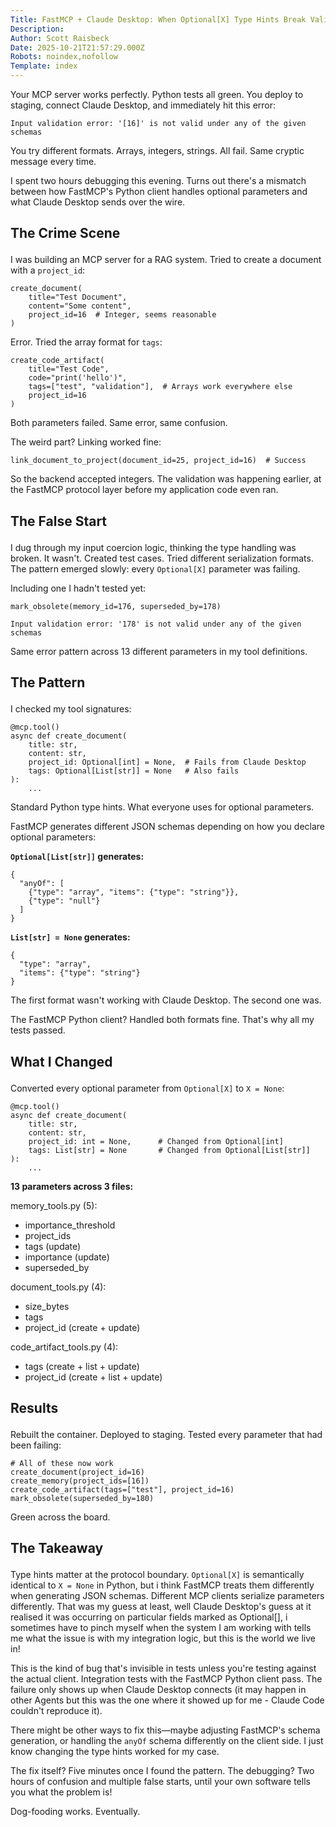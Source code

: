 ```yaml
---
Title: FastMCP + Claude Desktop: When Optional[X] Type Hints Break Validation
Description: 
Author: Scott Raisbeck
Date: 2025-10-21T21:57:29.000Z
Robots: noindex,nofollow
Template: index
---
```

<p>Your MCP server works perfectly. Python tests all green. You deploy to staging, connect Claude Desktop, and immediately hit this error:<br>
</p>

<div class="highlight js-code-highlight">
<pre class="highlight plaintext"><code>Input validation error: '[16]' is not valid under any of the given schemas
</code></pre>

</div>



<p>You try different formats. Arrays, integers, strings. All fail. Same cryptic message every time.</p>

<p>I spent two hours debugging this evening. Turns out there's a mismatch between how FastMCP's Python client handles optional parameters and what Claude Desktop sends over the wire.</p>

<h2>
  
  
  The Crime Scene
</h2>

<p>I was building an MCP server for a RAG system. Tried to create a document with a <code>project_id</code>:<br>
</p>

<div class="highlight js-code-highlight">
<pre class="highlight python"><code><span class="nf">create_document</span><span class="p">(</span>
    <span class="n">title</span><span class="o">=</span><span class="sh">"</span><span class="s">Test Document</span><span class="sh">"</span><span class="p">,</span>
    <span class="n">content</span><span class="o">=</span><span class="sh">"</span><span class="s">Some content</span><span class="sh">"</span><span class="p">,</span>
    <span class="n">project_id</span><span class="o">=</span><span class="mi">16</span>  <span class="c1"># Integer, seems reasonable
</span><span class="p">)</span>
</code></pre>

</div>



<p>Error. Tried the array format for <code>tags</code>:<br>
</p>

<div class="highlight js-code-highlight">
<pre class="highlight python"><code><span class="nf">create_code_artifact</span><span class="p">(</span>
    <span class="n">title</span><span class="o">=</span><span class="sh">"</span><span class="s">Test Code</span><span class="sh">"</span><span class="p">,</span>
    <span class="n">code</span><span class="o">=</span><span class="sh">"</span><span class="s">print(</span><span class="sh">'</span><span class="s">hello</span><span class="sh">'</span><span class="s">)</span><span class="sh">"</span><span class="p">,</span>
    <span class="n">tags</span><span class="o">=</span><span class="p">[</span><span class="sh">"</span><span class="s">test</span><span class="sh">"</span><span class="p">,</span> <span class="sh">"</span><span class="s">validation</span><span class="sh">"</span><span class="p">],</span>  <span class="c1"># Arrays work everywhere else
</span>    <span class="n">project_id</span><span class="o">=</span><span class="mi">16</span>
<span class="p">)</span>
</code></pre>

</div>



<p>Both parameters failed. Same error, same confusion.</p>

<p>The weird part? Linking worked fine:<br>
</p>

<div class="highlight js-code-highlight">
<pre class="highlight python"><code><span class="nf">link_document_to_project</span><span class="p">(</span><span class="n">document_id</span><span class="o">=</span><span class="mi">25</span><span class="p">,</span> <span class="n">project_id</span><span class="o">=</span><span class="mi">16</span><span class="p">)</span>  <span class="c1"># Success
</span></code></pre>

</div>



<p>So the backend accepted integers. The validation was happening earlier, at the FastMCP protocol layer before my application code even ran.</p>

<h2>
  
  
  The False Start
</h2>

<p>I dug through my input coercion logic, thinking the type handling was broken. It wasn't. Created test cases. Tried different serialization formats. The pattern emerged slowly: every <code>Optional[X]</code> parameter was failing.</p>

<p>Including one I hadn't tested yet:<br>
</p>

<div class="highlight js-code-highlight">
<pre class="highlight python"><code><span class="nf">mark_obsolete</span><span class="p">(</span><span class="n">memory_id</span><span class="o">=</span><span class="mi">176</span><span class="p">,</span> <span class="n">superseded_by</span><span class="o">=</span><span class="mi">178</span><span class="p">)</span>
</code></pre>

</div>





<div class="highlight js-code-highlight">
<pre class="highlight plaintext"><code>Input validation error: '178' is not valid under any of the given schemas
</code></pre>

</div>



<p>Same error pattern across 13 different parameters in my tool definitions.</p>

<h2>
  
  
  The Pattern
</h2>

<p>I checked my tool signatures:<br>
</p>

<div class="highlight js-code-highlight">
<pre class="highlight python"><code><span class="nd">@mcp.tool</span><span class="p">()</span>
<span class="k">async</span> <span class="k">def</span> <span class="nf">create_document</span><span class="p">(</span>
    <span class="n">title</span><span class="p">:</span> <span class="nb">str</span><span class="p">,</span>
    <span class="n">content</span><span class="p">:</span> <span class="nb">str</span><span class="p">,</span>
    <span class="n">project_id</span><span class="p">:</span> <span class="n">Optional</span><span class="p">[</span><span class="nb">int</span><span class="p">]</span> <span class="o">=</span> <span class="bp">None</span><span class="p">,</span>  <span class="c1"># Fails from Claude Desktop
</span>    <span class="n">tags</span><span class="p">:</span> <span class="n">Optional</span><span class="p">[</span><span class="n">List</span><span class="p">[</span><span class="nb">str</span><span class="p">]]</span> <span class="o">=</span> <span class="bp">None</span>   <span class="c1"># Also fails
</span><span class="p">):</span>
    <span class="bp">...</span>
</code></pre>

</div>



<p>Standard Python type hints. What everyone uses for optional parameters.</p>

<p>FastMCP generates different JSON schemas depending on how you declare optional parameters:</p>

<p><strong><code>Optional[List[str]]</code> generates:</strong><br>
</p>

<div class="highlight js-code-highlight">
<pre class="highlight json"><code><span class="p">{</span><span class="w">
  </span><span class="nl">"anyOf"</span><span class="p">:</span><span class="w"> </span><span class="p">[</span><span class="w">
    </span><span class="p">{</span><span class="nl">"type"</span><span class="p">:</span><span class="w"> </span><span class="s2">"array"</span><span class="p">,</span><span class="w"> </span><span class="nl">"items"</span><span class="p">:</span><span class="w"> </span><span class="p">{</span><span class="nl">"type"</span><span class="p">:</span><span class="w"> </span><span class="s2">"string"</span><span class="p">}},</span><span class="w">
    </span><span class="p">{</span><span class="nl">"type"</span><span class="p">:</span><span class="w"> </span><span class="s2">"null"</span><span class="p">}</span><span class="w">
  </span><span class="p">]</span><span class="w">
</span><span class="p">}</span><span class="w">
</span></code></pre>

</div>



<p><strong><code>List[str] = None</code> generates:</strong><br>
</p>

<div class="highlight js-code-highlight">
<pre class="highlight json"><code><span class="p">{</span><span class="w">
  </span><span class="nl">"type"</span><span class="p">:</span><span class="w"> </span><span class="s2">"array"</span><span class="p">,</span><span class="w">
  </span><span class="nl">"items"</span><span class="p">:</span><span class="w"> </span><span class="p">{</span><span class="nl">"type"</span><span class="p">:</span><span class="w"> </span><span class="s2">"string"</span><span class="p">}</span><span class="w">
</span><span class="p">}</span><span class="w">
</span></code></pre>

</div>



<p>The first format wasn't working with Claude Desktop. The second one was.</p>

<p>The FastMCP Python client? Handled both formats fine. That's why all my tests passed.</p>

<h2>
  
  
  What I Changed
</h2>

<p>Converted every optional parameter from <code>Optional[X]</code> to <code>X = None</code>:<br>
</p>

<div class="highlight js-code-highlight">
<pre class="highlight python"><code><span class="nd">@mcp.tool</span><span class="p">()</span>
<span class="k">async</span> <span class="k">def</span> <span class="nf">create_document</span><span class="p">(</span>
    <span class="n">title</span><span class="p">:</span> <span class="nb">str</span><span class="p">,</span>
    <span class="n">content</span><span class="p">:</span> <span class="nb">str</span><span class="p">,</span>
    <span class="n">project_id</span><span class="p">:</span> <span class="nb">int</span> <span class="o">=</span> <span class="bp">None</span><span class="p">,</span>      <span class="c1"># Changed from Optional[int]
</span>    <span class="n">tags</span><span class="p">:</span> <span class="n">List</span><span class="p">[</span><span class="nb">str</span><span class="p">]</span> <span class="o">=</span> <span class="bp">None</span>       <span class="c1"># Changed from Optional[List[str]]
</span><span class="p">):</span>
    <span class="bp">...</span>
</code></pre>

</div>



<p><strong>13 parameters across 3 files:</strong></p>

<p>memory_tools.py (5):</p>

<ul>
<li>importance_threshold</li>
<li>project_ids
</li>
<li>tags (update)</li>
<li>importance (update)</li>
<li>superseded_by</li>
</ul>

<p>document_tools.py (4):</p>

<ul>
<li>size_bytes</li>
<li>tags</li>
<li>project_id (create + update)</li>
</ul>

<p>code_artifact_tools.py (4):</p>

<ul>
<li>tags (create + list + update)</li>
<li>project_id (create + list + update)</li>
</ul>

<h2>
  
  
  Results
</h2>

<p>Rebuilt the container. Deployed to staging. Tested every parameter that had been failing:<br>
</p>

<div class="highlight js-code-highlight">
<pre class="highlight python"><code><span class="c1"># All of these now work
</span><span class="nf">create_document</span><span class="p">(</span><span class="n">project_id</span><span class="o">=</span><span class="mi">16</span><span class="p">)</span>
<span class="nf">create_memory</span><span class="p">(</span><span class="n">project_ids</span><span class="o">=</span><span class="p">[</span><span class="mi">16</span><span class="p">])</span>
<span class="nf">create_code_artifact</span><span class="p">(</span><span class="n">tags</span><span class="o">=</span><span class="p">[</span><span class="sh">"</span><span class="s">test</span><span class="sh">"</span><span class="p">],</span> <span class="n">project_id</span><span class="o">=</span><span class="mi">16</span><span class="p">)</span>
<span class="nf">mark_obsolete</span><span class="p">(</span><span class="n">superseded_by</span><span class="o">=</span><span class="mi">180</span><span class="p">)</span>
</code></pre>

</div>



<p>Green across the board.</p>

<h2>
  
  
  The Takeaway
</h2>

<p>Type hints matter at the protocol boundary. <code>Optional[X]</code> is semantically identical to <code>X = None</code> in Python, but i think FastMCP treats them differently when generating JSON schemas. Different MCP clients serialize parameters differently. That was my guess at least, well Claude Desktop's guess at it realised it was occurring on particular fields marked as Optional[], i sometimes have to pinch myself when the system I am working with tells me what the issue is with my integration logic, but this is the world we live in!</p>

<p>This is the kind of bug that's invisible in tests unless you're testing against the actual client. Integration tests with the FastMCP Python client pass. The failure only shows up when Claude Desktop connects (it may happen in other Agents but this was the one where it showed up for me - Claude Code couldn't reproduce it). </p>

<p>There might be other ways to fix this—maybe adjusting FastMCP's schema generation, or handling the <code>anyOf</code> schema differently on the client side. I just know changing the type hints worked for my case.</p>

<p>The fix itself? Five minutes once I found the pattern. The debugging? Two hours of confusion and multiple false starts, until your own software tells you what the problem is! </p>

<p>Dog-fooding works. Eventually.</p>

